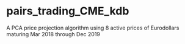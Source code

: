 # pairs_trading_CME_kdb
A PCA price projection algorithm using 8 active prices of Eurodollars maturing Mar 2018 through Dec 2019
